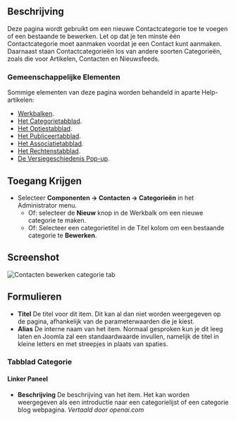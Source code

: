 <!-- Filename: Help4.x:Contacts:_New_or_Edit_Category  / Display title: Contacten: Categorie Bewerken -->

## Beschrijving

Deze pagina wordt gebruikt om een nieuwe Contactcategorie toe te voegen of een bestaande te bewerken.
Let op dat je ten minste één Contactcategorie moet aanmaken voordat je een Contact kunt aanmaken.
Daarnaast staan Contactcategorieën los van andere soorten Categorieën, zoals die voor Artikelen, Contacten en Nieuwsfeeds.

### Gemeenschappelijke Elementen

Sommige elementen van deze pagina worden behandeld in aparte Help-artikelen:

* [Werkbalken](jdocmanual?article=help/common-elements/toolbars).
* [Het Categorietabblad](jdocmanual?article=help/common-elements/edit-category).
* [Het Optiestabblad](jdocmanual?article=help/common-elements/edit-category-options).
* [Het Publiceertabblad](jdocmanual?article=help/common-elements/edit-publishing).
* [Het Associatietabblad](jdocmanual?article=help/common-elements/edit-associations).
* [Het Rechtenstabblad](jdocmanual?article=help/common-elements/edit-permissions).
* [De Versiegeschiedenis Pop-up](jdocmanual?article=help/common-elements/edit-version-history).

## Toegang Krijgen

- Selecteer **Componenten → Contacten → Categorieën** in het Administrator menu.
  - Of: selecteer de **Nieuw** knop in de Werkbalk om een nieuwe categorie te maken.
  - Of: Selecteer een categorietitel in de Titel kolom om een bestaande categorie te **Bewerken**.

## Screenshot

![Contacten bewerken categorie tab](../../../nl/images/contacts/contacts-edit-category-category-tab.png)

## Formulieren

- **Titel** De titel voor dit item. Dit kan al dan niet worden weergegeven op de
  pagina, afhankelijk van de parameterwaarden die je kiest.
- **Alias** De interne naam van het item. Normaal gesproken kun je dit
  leeg laten en Joomla zal een standaardwaarde invullen, namelijk de titel in kleine letters en
  met streepjes in plaats van spaties.

### Tabblad Categorie

#### Linker Paneel

- **Beschrijving** De beschrijving van het item. Het kan worden weergegeven als een
introductie naar een categorielijst of een categorie blog webpagina.
*Vertaald door openai.com*

